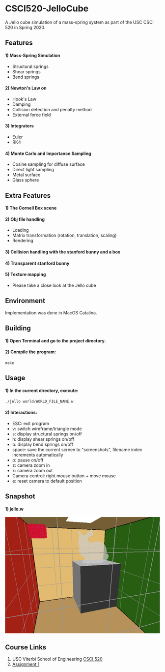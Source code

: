 # CSCI520-JelloCube
A Jello cube simulation of a mass-spring system as part of the USC CSCI 520 in Spring 2020.

## Features
#### 1) Mass-Spring Simulation
- Structural springs
- Shear springs
- Bend springs

#### 2) Newton's Law on
- Hook's Law
- Damping
- Collision detection and penalty method
- External force field

#### 3) Integrators
- Euler
- RK4

#### 4) Monte Carlo and Importance Sampling
- Cosine sampling for diffuse surface
- Direct light sampling
- Metal surface
- Glass sphere

## Extra Features
#### 1) The Cornell Box scene
#### 2) Obj file handling
- Loading
- Matrix transformation (rotation, translation, scaling)
- Rendering

#### 3) Collision handling with the stanford bunny and a box
#### 4) Transparent stanford bunny
#### 5) Texture mapping
- Please take a close look at the Jello cube

## Environment
Implementation was done in MacOS Catalina.

## Building
#### 1) Open Terminal and go to the project directory.
#### 2) Compile the program:
```
make
```

## Usage
#### 1) In the current directory, execute:
```
./jello world/WORLD_FILE_NAME.w
```
#### 2) Interactions:
- ESC: exit program
- v: switch wireframe/triangle mode
- s: display structural springs on/off
- h: display shear springs on/off
- b: display bend springs on/off
- space: save the current screen to "screenshots", filename index increments automatically
- p: pause on/off
- z: camera zoom in
- x: camera zoom out
- Camera control: right mouse button + move mouse
- e: reset camera to default position

## Snapshot
#### 1) jello.w
![Cornell Box](readme_content/sample.jpg)

## Course Links
1) USC Viterbi School of Engineering [CSCI 520](http://barbic.usc.edu/cs520-s20/)
2) [Assignment 1](http://barbic.usc.edu/cs520-s20/assign1/)


